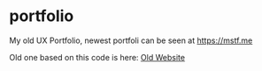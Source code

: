 # portfolio
My old UX Portfolio, newest portfoli can be seen at https://mstf.me

Old one based on this code is here:
[Old Website](http://xenodochial-wescoff-7fba8a.netlify.app)
